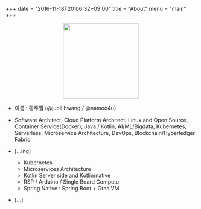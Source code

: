 +++
date = "2016-11-18T20:06:32+09:00"
title = "About"
menu = "main"
+++

<div align=center><img src=https://avatars0.githubusercontent.com/u/6387151?s=460&v=4 height=200 width=200 > 
</div>

- 이름 :  황주필 (@jupil.hwang / @namoo4u)

- Software Architect, Cloud Platform Architect, Linux and Open Source, Container Service(Docker), Java / Kotlin, AI/ML/Bigdata, Kubernetes, Serverless, Microservice Architecture, DevOps, Blockchain/Hyperledger Fabric

- [...ing]
  - Kubernetes
  - Microservices Architecture
  - Kotlin Server side and Kotlin/native
  - RSP / Arduino / Single Board Compute
  - Spring Native : Spring Boot + GraalVM

- [...]